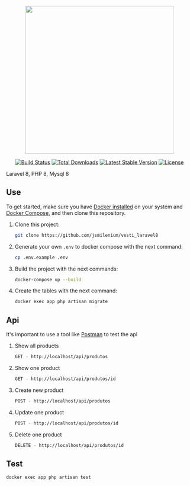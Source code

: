 <p align="center"><a href="https://laravel.com" target="_blank"><img src="https://raw.githubusercontent.com/laravel/art/master/logo-lockup/5%20SVG/2%20CMYK/1%20Full%20Color/laravel-logolockup-cmyk-red.svg" width="400"></a></p>

<p align="center">
<a href="https://travis-ci.org/laravel/framework"><img src="https://travis-ci.org/laravel/framework.svg" alt="Build Status"></a>
<a href="https://packagist.org/packages/laravel/framework"><img src="https://img.shields.io/packagist/dt/laravel/framework" alt="Total Downloads"></a>
<a href="https://packagist.org/packages/laravel/framework"><img src="https://img.shields.io/packagist/v/laravel/framework" alt="Latest Stable Version"></a>
<a href="https://packagist.org/packages/laravel/framework"><img src="https://img.shields.io/packagist/l/laravel/framework" alt="License"></a>
</p>

Laravel 8, PHP 8, Mysql 8

## Use

To get started, make sure you have [Docker installed](https://docs.docker.com/) on your system and [Docker Compose](https://docs.docker.com/compose/install/), and then clone this repository.

1. Clone this project:

   ```sh
   git clone https://github.com/jsmilenium/vesti_laravel8
   ```

2. Generate your own `.env` to docker compose with the next command:

   ```sh
   cp .env.example .env
   ```

3. Build the project with the next commands:

   ```sh
   docker-compose up --build
   ```
   
4. Create the tables with the next command:
   
   ```sh
   docker exec app php artisan migrate
   ```

## Api

It's important to use a tool like [Postman](https://www.postman.com//) to test the api

1. Show all products

   ```sh
   GET - http://localhost/api/produtos
   ```

2. Show one product

   ```sh
   GET - http://localhost/api/produtos/id
   ```

3. Create new product

   ```sh
   POST - http://localhost/api/produtos
   ```

4. Update one product

   ```sh
   POST - http://localhost/api/produtos/id
   ```

5. Delete one product

   ```sh
   DELETE - http://localhost/api/produtos/id
   ```

## Test

   ```sh
   docker exec app php artisan test
   ```
